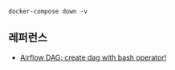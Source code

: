 
```
docker-compose down -v
```



## 레퍼런스 ##

* [Airflow DAG: create dag with bash operator!](https://www.youtube.com/watch?v=CLkzXrjrFKg&list=PLwFJcsJ61oujAqYpMp1kdUBcPG0sE0QMT&index=6)
